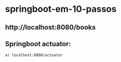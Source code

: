 # springboot-em-10-passos

## http://localhost:8080/books

## Springboot actuator:
	
	a) localhost:8080/actuator